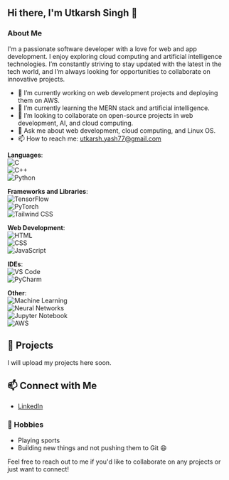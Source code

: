 ## Hi there, I'm Utkarsh Singh 👋

### About Me

I'm a passionate software developer with a love for web and app development. I enjoy exploring cloud computing and artificial intelligence technologies. I’m constantly striving to stay updated with the latest in the tech world, and I’m always looking for opportunities to collaborate on innovative projects.

- 🔭 I’m currently working on web development projects and deploying them on AWS.  
- 🌱 I’m currently learning the MERN stack and artificial intelligence.  
- 👯 I’m looking to collaborate on open-source projects in web development, AI, and cloud computing.  
- 💬 Ask me about web development, cloud computing, and Linux OS.  
- 📫 How to reach me: [utkarsh.yash77@gmail.com](mailto:utkarsh.yash77@gmail.com)

**Languages**:  
![C](https://img.shields.io/badge/C-00599C?style=for-the-badge&logo=c&logoColor=white)  
![C++](https://img.shields.io/badge/C++-00599C?style=for-the-badge&logo=c%2B%2B&logoColor=white)  
![Python](https://img.shields.io/badge/Python-3776AB?style=for-the-badge&logo=python&logoColor=white)

**Frameworks and Libraries**:  
![TensorFlow](https://img.shields.io/badge/TensorFlow-FF6F00?style=for-the-badge&logo=tensorflow&logoColor=white)  
![PyTorch](https://img.shields.io/badge/PyTorch-EE4C2C?style=for-the-badge&logo=pytorch&logoColor=white)  
![Tailwind CSS](https://img.shields.io/badge/Tailwind_CSS-38B2AC?style=for-the-badge&logo=tailwind-css&logoColor=white)

**Web Development**:  
![HTML](https://img.shields.io/badge/HTML5-E34F26?style=for-the-badge&logo=html5&logoColor=white)  
![CSS](https://img.shields.io/badge/CSS3-1572B6?style=for-the-badge&logo=css3&logoColor=white)  
![JavaScript](https://img.shields.io/badge/JavaScript-F7DF1E?style=for-the-badge&logo=javascript&logoColor=black)

**IDEs**:  
![VS Code](https://img.shields.io/badge/VS_Code-007ACC?style=for-the-badge&logo=visual-studio-code&logoColor=white)  
![PyCharm](https://img.shields.io/badge/PyCharm-000000?style=for-the-badge&logo=pycharm&logoColor=white)

**Other**:  
![Machine Learning](https://img.shields.io/badge/Machine_Learning-2C3E50?style=for-the-badge&logo=machine-learning&logoColor=white)  
![Neural Networks](https://img.shields.io/badge/Neural_Networks-2C3E50?style=for-the-badge&logo=neural-networks&logoColor=white)  
![Jupyter Notebook](https://img.shields.io/badge/Jupyter_Notebook-F37626?style=for-the-badge&logo=jupyter&logoColor=white)  
![AWS](https://img.shields.io/badge/AWS-232F3E?style=for-the-badge&logo=amazonaws&logoColor=white)

## 🚀 Projects

<!-- Here are some of the projects I've worked on: -->

I will upload my projects here soon.

## 📫 Connect with Me

- [LinkedIn](https://www.linkedin.com/in/utkarsh-singh-0377ab29a)

### 🎨 Hobbies

- Playing sports  
- Building new things and not pushing them to Git 😄

Feel free to reach out to me if you'd like to collaborate on any projects or just want to connect!



